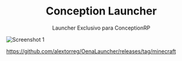 <h1 align="center">Conception Launcher</h1>



<p align="center">Launcher Exclusivo para ConceptionRP</p>

![Screenshot 1](https://i.imgur.com/y3DxtFW.png)

https://github.com/alextorreg/OenaLauncher/releases/tag/minecraft
